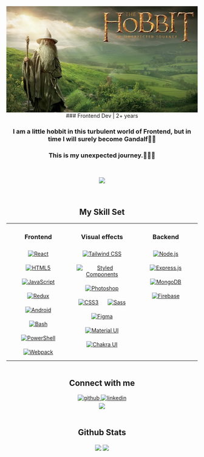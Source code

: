 <div align="center">
  <img src="https://github.com/Inna-Mykytiuk/Inna-Mykytiuk/blob/main/assets/hobbit.jpg" align="center" />
</div>
<div align="center">
### Frontend Dev | 2+ years
</div>

<div align="center">
  
### I am a little hobbit in this turbulent world of Frontend, but in time I will surely become Gandalf🧙‍♂️

</div>

### <div align="center">This is my unexpected journey.👨‍💻🚀</div>

<br/>

<p align="center">
  <img src="https://readme-typing-svg.herokuapp.com?font=Fira+Code&duration=3000&pause=400&color=75BBD2&width=435&lines=I+am+a+creative+person...;who+knows+no+limits+to+improvement.">
</p>

<br/>

<div align="center"><h2>My Skill Set</h2></div>
<div align="center">
<table style="border-collapse: collapse; border: none; margin: 0 auto;"><tr>
  <td width="33%" valign="top" style="border: none; text-align: center;">
    <div align="center"><h3>Frontend</h3></div> 
    <div align="center">  
      <a href="https://reactjs.org/" target="_blank"><img style="margin: 10px" src="https://profilinator.rishav.dev/skills-assets/react-original-wordmark.svg" alt="React" height="50" /></a>  
      <a href="https://en.wikipedia.org/wiki/HTML5" target="_blank"><img style="margin: 10px" src="https://profilinator.rishav.dev/skills-assets/html5-original-wordmark.svg" alt="HTML5" height="50" /></a>  
      <a href="https://www.javascript.com/" target="_blank"><img style="margin: 10px" src="https://profilinator.rishav.dev/skills-assets/javascript-original.svg" alt="JavaScript" height="50" /></a>  
      <!-- <a href="https://www.typescriptlang.org/" target="_blank"><img style="margin: 10px" src="https://profilinator.rishav.dev/skills-assets/typescript-original.svg" alt="TypeScript" height="50" /></a>   -->
      <a href="https://redux.js.org/" target="_blank"><img style="margin: 10px" src="https://profilinator.rishav.dev/skills-assets/redux-original.svg" alt="Redux" height="50" /></a>  
      <a href="https://www.android.com/intl/en_in/" target="_blank"><img style="margin: 10px" src="https://profilinator.rishav.dev/skills-assets/android-original-wordmark.svg" alt="Android" height="50" /></a>  
      <a href="https://www.gnu.org/software/bash/" target="_blank"><img style="margin: 10px" src="https://profilinator.rishav.dev/skills-assets/gnu_bash-icon.svg" alt="Bash" height="50" /></a>  
      <a href="https://docs.microsoft.com/en-us/powershell/" target="_blank"><img style="margin: 10px" src="https://profilinator.rishav.dev/skills-assets/powershell.png" alt="PowerShell" height="50" /></a>  
      <a href="https://webpack.js.org/" target="_blank"><img style="margin: 10px" src="https://profilinator.rishav.dev/skills-assets/webpack-original.svg" alt="Webpack" height="50" /></a>  
    </div>
  </td>
  <td width="33%" valign="top" style="border: none; text-align: center;">
    <div align="center"><h3>Visual effects</h3></div>  
    <div align="center">  
      <a href="https://www.tailwindcss.com/" target="_blank"><img style="margin: 10px" src="https://profilinator.rishav.dev/skills-assets/tailwindcss.svg" alt="Tailwind CSS" height="50" /></a>   
      <!-- <a href="http://getbem.com/" target="_blank"><img style="margin: 10px" src="https://profilinator.rishav.dev/skills-assets/bem.svg" alt="BEM" height="50" /></a>   -->
      <a href="https://styled-components.com/" target="_blank"><img style="margin: 10px" src="https://profilinator.rishav.dev/skills-assets/styled-components.png" alt="Styled Components" height="50" /></a>  
      <a href="https://www.adobe.com/in/products/photoshop.html" target="_blank"><img style="margin: 10px" src="https://profilinator.rishav.dev/skills-assets/photoshop-plain.svg" alt="Photoshop" height="50" /></a>  
      <a href="https://www.w3schools.com/css/" target="_blank"><img style="margin: 10px" src="https://profilinator.rishav.dev/skills-assets/css3-original-wordmark.svg" alt="CSS3" height="50" /></a>  
      <a href="https://sass-lang.com/" target="_blank"><img style="margin: 10px" src="https://profilinator.rishav.dev/skills-assets/sass-original.svg" alt="Sass" height="50" /></a>  
      <a href="https://www.figma.com/" target="_blank"><img style="margin: 10px" src="https://profilinator.rishav.dev/skills-assets/figma-icon.svg" alt="Figma" height="50" /></a>  
      <a href="https://mui.com/" target="_blank"><img style="margin: 10px" src="https://profilinator.rishav.dev/skills-assets/mui.png" alt="Material UI" height="50" /></a>  
      <a href="https://chakra-ui.com/" target="_blank"><img style="margin: 10px" src="https://profilinator.rishav.dev/skills-assets/chakraui.png" alt="Chakra UI" height="50" /></a>  
    </div>
  </td>
  <td width="33%" valign="top" style="border: none; text-align: center;">
    <div align="center"><h3>Backend</h3></div>  
    <div align="center">  
      <a href="https://nodejs.org/" target="_blank"><img style="margin: 10px" src="https://profilinator.rishav.dev/skills-assets/nodejs-original-wordmark.svg" alt="Node.js" height="50" /></a>  
      <a href="https://expressjs.com/" target="_blank"><img style="margin: 10px" src="https://profilinator.rishav.dev/skills-assets/express-original-wordmark.svg" alt="Express.js" height="50" /></a>  
      <a href="https://www.mongodb.com/" target="_blank"><img style="margin: 10px" src="https://profilinator.rishav.dev/skills-assets/mongodb-original-wordmark.svg" alt="MongoDB" height="50" /></a>  
      <a href="https://firebase.google.com/" target="_blank"><img style="margin: 10px" src="https://profilinator.rishav.dev/skills-assets/firebase.png" alt="Firebase" height="50" /></a>  
    </div>
  </td>
</tr></table>
</div>

<br/>

<div align="center"><h2>Connect with me</h2></div>

<div align="center">
<a href="https://github.com/Inna-Mykytiuk" target="_blank">
<img src=https://img.shields.io/badge/github-%2324292e.svg?&style=for-the-badge&logo=github&logoColor=white alt=github style="margin-bottom: 5px;" />
</a>
<a href="https://www.linkedin.com/in/inna-mykytiuk/" target="_blank">
<img src=https://img.shields.io/badge/linkedin-%231E77B5.svg?&style=for-the-badge&logo=linkedin&logoColor=white alt=linkedin style="margin-bottom: 5px;" />
</a> 
</div>

<div align="center">
<a href="https://u8views.com/github/Inna-Mykytiuk"><img src="https://u8views.com/api/v1/github/profiles/111652513/views/day-week-month-total-count.svg"></a>
</div>

<br/>

<div align="center"><h2>Github Stats</h2></div>

<div align="center">
  <img src="https://github-readme-stats.vercel.app/api?username=Inna-Mykytiuk&show_icons=true&count_private=true&hide_border=true" align="center" />
  <img src="https://github-readme-stats.vercel.app/api/top-langs/?username=Inna-Mykytiuk&layout=compact" align="center" />
</div>

<br/>
